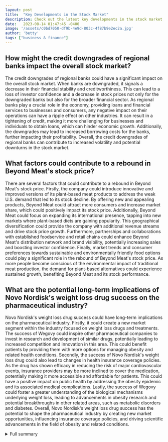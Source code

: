 ```yaml
---
layout: post
title:  "Key Developments in the Stock Market"
description: Check out the latest key developments in the stock market, including credit downgrades, earnings surprises, and more.
date:   2023-08-14 01:47:45 -0400
image: '/assets/c0bd7050-df9b-4e9d-803c-4f87b9e2ec2a.jpg'
author: 'betty'
tags: ["business & finance"]
---
```


## How might the credit downgrades of regional banks impact the overall stock market?
The credit downgrades of regional banks could have a significant impact on the overall stock market. When banks are downgraded, it signals a decrease in their financial stability and creditworthiness. This can lead to a loss of investor confidence and a decrease in stock prices not only for the downgraded banks but also for the broader financial sector. As regional banks play a crucial role in the economy, providing loans and financial services to businesses and consumers, any negative impact on their operations can have a ripple effect on other industries. It can result in a tightening of credit, making it more challenging for businesses and individuals to obtain loans, which can hinder economic growth. Additionally, the downgrades may lead to increased borrowing costs for the banks, further impacting their profitability. Overall, the credit downgrades of regional banks can contribute to increased volatility and potential downturns in the stock market.

## What factors could contribute to a rebound in Beyond Meat's stock price?
There are several factors that could contribute to a rebound in Beyond Meat's stock price. Firstly, the company could introduce innovative and improved versions of its plant-based meat products to address the weak U.S. demand that led to its stock decline. By offering new and appealing products, Beyond Meat could attract more consumers and increase market share, which could positively impact its stock price. Additionally, Beyond Meat could focus on expanding its international presence, tapping into new markets where plant-based diets are gaining popularity. This geographical diversification could provide the company with additional revenue streams and drive stock price growth. Furthermore, partnerships and collaborations with established foodservice and retail chains could enhance Beyond Meat's distribution network and brand visibility, potentially increasing sales and boosting investor confidence. Finally, market trends and consumer preferences towards sustainable and environmentally friendly food options could play a significant role in the rebound of Beyond Meat's stock price. As more people become conscious of the environmental impact of traditional meat production, the demand for plant-based alternatives could experience sustained growth, benefiting Beyond Meat and its stock performance.

## What are the potential long-term implications of Novo Nordisk's weight loss drug success on the pharmaceutical industry?
Novo Nordisk's weight loss drug success could have long-term implications on the pharmaceutical industry. Firstly, it could create a new market segment within the industry focused on weight loss drugs and treatments. The success of Wegovy could inspire other pharmaceutical companies to invest in research and development of similar drugs, potentially leading to increased competition and innovation in this area. This could benefit patients by providing them with more options for managing obesity and related health conditions. Secondly, the success of Novo Nordisk's weight loss drug could also lead to changes in health insurance coverage policies. As the drug has shown efficacy in reducing the risk of major cardiovascular events, insurance providers may be more inclined to cover the medication, potentially making it more accessible and affordable for patients. This could have a positive impact on public health by addressing the obesity epidemic and its associated medical complications. Lastly, the success of Wegovy could foster a greater understanding of the biological mechanisms underlying weight loss, leading to advancements in obesity research and potential breakthroughs in other related areas, such as metabolic disorders and diabetes. Overall, Novo Nordisk's weight loss drug success has the potential to shape the pharmaceutical industry by creating new market opportunities, influencing insurance coverage policies, and driving scientific advancements in the field of obesity and related conditions.

<details>
  <summary>Full summary</summary>
In recent days, the stock market has experienced significant movements driven by a range of events and factors. Here is a summary of some key developments:<br><br>- Regional bank stocks faced pressure following credit downgrades. Moody's downgraded the credit of several smaller institutions, including M&T Bank and Webster Financial, leading to a decrease in their stock prices. Citizens Financial and PNC also had their ratings put on review for a downgrade, resulting in a decline in their stock prices.<br><br>- Organon's stock made a notable advance of more than 9% after reporting better-than-expected earnings for the second quarter. This positive performance reflects the company's strong financial position and market competitiveness.<br><br>- Beyond Meat, a prominent player in the plant-based meat industry, experienced a significant decline of 14.3% in its stock price. This drop was attributed to a revenue miss in the second quarter, which was influenced by weak U.S. demand.<br><br>- Chegg, an education technology company, saw its stock rise by more than 4.5% after reporting higher-than-expected second-quarter revenue. The company's focus on AI-driven plans has garnered positive attention from investors.<br><br>- Novo Nordisk, a pharmaceutical company, witnessed a remarkable rally in its shares with a 17.4% increase. This surge came after new trial data revealed that the company's weight loss drug, Wegovy, reduced the risk of major cardiovascular events by 20%.<br><br>- Dish, a telecommunications company, experienced a significant rally of 9.6% following the announcement of a consolidation of billionaire Charlie Ergen's telecommunications empire. This strategic move has generated optimism among investors.<br><br>- Datadog, a monitoring and analytics platform, faced a decline of 17.2% in its shares after the company cut its full-year revenue guidance. This adjustment in expectations impacted investor sentiment.<br><br>- Eli Lilly, a pharmaceutical company, observed a substantial jump of 14.9% in its shares after reporting better-than-expected earnings and raising its full-year guidance. The company's strong financial performance and positive outlook contributed to investor enthusiasm.<br><br>- Palantir Technologies, a software company, experienced a decline of 5.3% in its shares following the release of its second-quarter results, which were in line with expectations. This performance resulted in a relatively neutral market reaction.<br><br>- Fox Corp., a media company, gained 5.6% after reporting revenue in line with expectations and raising its semiannual dividend. This positive news generated investor confidence in the company's growth prospects.<br><br>- International Flavors & Fragrances, a global leader in the flavor and fragrance industry, experienced a decline of more than 19.4% on second-quarter results that missed analysts' expectations. This underperformance affected investor sentiment.<br><br>- See Corp., a technology company, lost 9.5% after missing revenue expectations for the second quarter. This disappointing result raised concerns among investors.<br><br>These events reflect the dynamic nature of the stock market, with companies experiencing a range of outcomes based on their financial performance, industry trends, and market conditions. Investors should carefully consider these events and their potential implications when making investment decisions.
</details>
